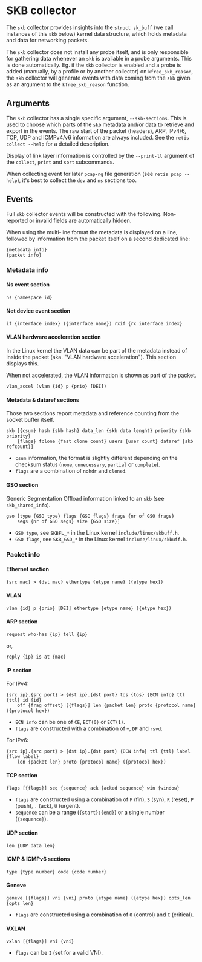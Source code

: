 # SKB collector

The `skb` collector provides insights into the `struct sk_buff` (we call
instances of this `skb` below) kernel data structure, which holds metadata and
data for networking packets.

The `skb` collector does not install any probe itself, and is only responsible
for gathering data whenever an `skb` is available in a probe arguments. This is
done automatically. Eg. if the `skb` collector is enabled and a probe is added
(manually, by a profile or by another collector) on `kfree_skb_reason`, the
`skb` collector will generate events with data coming from the `skb` given as an
argument to the `kfree_skb_reason` function.

## Arguments

The `skb` collector has a single specific argument, `--skb-sections`. This is
used to choose which parts of the `skb` metadata and/or data to retrieve and
export in the events. The raw start of the packet (headers), ARP, IPv4/6, TCP,
UDP and ICMPv4/v6 information are always included. See the `retis collect
--help` for a detailed description.

Display of link layer information is controlled by the `--print-ll` argument of
the `collect`, `print` and `sort` subcommands.

When collecting event for later `pcap-ng` file generation (see `retis pcap
--help`), it's best to collect the `dev` and `ns` sections too.

## Events

Full `skb` collector events will be constructed with the following. Non-reported
or invalid fields are automatically hidden.

When using the multi-line format the metadata is displayed on a line, followed
by information from the packet itself on a second dedicated line:

```none
{metadata info}
{packet info}
```

### Metadata info

#### Ns event section

```none
ns {namespace id}
```

#### Net device event section

```none
if {interface index} ({interface name}) rxif {rx interface index}
```

#### VLAN hardware acceleration section

In the Linux kernel the VLAN data can be part of the metadata instead of inside
the packet (aka. "VLAN hardware acceleration"). This section displays this.

When not accelerated, the VLAN information is shown as part of the packet.

```none
vlan_accel (vlan {id} p {prio} [DEI])
```

#### Metadata & dataref sections

Those two sections report metadata and reference counting from the socket buffer
itself.

```none
skb [{csum} hash {skb hash} data_len {skb data lenght} priority {skb priority}
    {flags} fclone {fast clone count} users {user count} dataref {skb refcount}]
```

- `csum` information, the format is slightly different depending on the checksum
  status (`none`, `unnecessary`, `partial` or `complete`).
- `flags` are a combination of `nohdr` and `cloned`.

#### GSO section

Generic Segmentation Offload information linked to an `skb` (see
`skb_shared_info`).

```none
gso [type {GSO type} flags {GSO flags} frags {nr of GSO frags}
    segs {nr of GSO segs} size {GSO size}]
```

- `GSO type`, see `SKBFL_*` in the Linux kernel `include/linux/skbuff.h`.
- `GSO flags`, see `SKB_GSO_*` in the Linux kernel `include/linux/skbuff.h`.

### Packet info

#### Ethernet section

```none
{src mac} > {dst mac} ethertype {etype name} ({etype hex})
```

#### VLAN

```none
vlan {id} p {prio} [DEI] ethertype {etype name} ({etype hex})
```

#### ARP section

```none
request who-has {ip} tell {ip}
```

or,

```none
reply {ip} is at {mac}
```

#### IP section

For IPv4:

```none
{src ip}.{src port} > {dst ip}.{dst port} tos {tos} {ECN info} ttl {ttl} id {id}
    off {frag offset} [{flags}] len {packet len} proto {protocol name} ({protocol hex})
```

- `ECN info` can be one of `CE`, `ECT(0)` or `ECT(1)`.
- `flags` are constructed with a combination of `+`, `DF` and `rsvd`.

For IPv6:

```none
{src ip}.{src port} > {dst ip}.{dst port} {ECN info} ttl {ttl} label {flow label}
    len {packet len} proto {protocol name} ({protocol hex})
```

#### TCP section

```none
flags [{flags}] seq {sequence} ack {acked sequence} win {window}
```

- `flags` are constructed using a combination of `F` (fin), `S` (syn), `R`
  (reset), `P` (push), `.` (ack), `U` (urgent).
- `sequence` can be a range (`{start}:{end}`) or a single number (`{sequence}`).

#### UDP section

```none
len {UDP data len}
```

#### ICMP & ICMPv6 sections

```none
type {type number} code {code number}
```

#### Geneve

```none
geneve [{flags}] vni {vni} proto {etype name} ({etype hex}) opts_len {opts_len}
```

- `flags` are constructed using a combination of `O` (control) and `C`
  (critical).

#### VXLAN

```none
vxlan [{flags}] vni {vni}
```

- `flags` can be `I` (set for a valid VNI).
